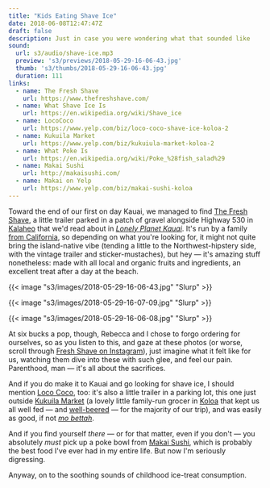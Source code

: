 ```yaml
---
title: "Kids Eating Shave Ice"
date: 2018-06-08T12:47:47Z
draft: false
description: Just in case you were wondering what that sounded like
sound:
  url: s3/audio/shave-ice.mp3
  preview: 's3/previews/2018-05-29-16-06-43.jpg'
  thumb: 's3/thumbs/2018-05-29-16-06-43.jpg'
  duration: 111
links:
  - name: The Fresh Shave
    url: https://www.thefreshshave.com/
  - name: What Shave Ice Is
    url: https://en.wikipedia.org/wiki/Shave_ice
  - name: LocoCoco
    url: https://www.yelp.com/biz/loco-coco-shave-ice-koloa-2
  - name: Kukuila Market
    url: https://www.yelp.com/biz/kukuiula-market-koloa-2
  - name: What Poke Is
    url: https://en.wikipedia.org/wiki/Poke_%28fish_salad%29
  - name: Makai Sushi
    url: http://makaisushi.com/
  - name: Makai on Yelp
    url: https://www.yelp.com/biz/makai-sushi-koloa
---
```


Toward the end of our first on day Kauai, we managed to find [The Fresh Shave](https://www.yelp.com/biz/the-fresh-shave-kalaheo-8), a little trailer parked in a patch of gravel alongside Highway 530 in [Kalaheo](https://www.google.com/maps/place/Kalaheo,+HI+96741/@22.0426634,-159.5858023,12.05z/data=!4m5!3m4!1s0x7c070456fd3d5f5d:0xdb44269b0af6136!8m2!3d21.9286111!4d-159.5302778) that we'd read about in [_Lonely Planet Kauai_](https://shop.lonelyplanet.com/products/kauai-travel-guide-3). It's run by a family [from California](http://www.thegardenisland.com/2017/01/04/business/local-business-expanding-to-california/), so depending on what you're looking for, it might not quite bring the island-native vibe (tending a little to the Northwest-hipstery side, with the vintage trailer and sticker-mustaches), but hey &mdash; it's amazing stuff nonetheless: made with all local and organic fruits and ingredients, an excellent treat after a day at the beach.

{{< image "s3/images/2018-05-29-16-06-43.jpg" "Slurp" >}}

{{< image "s3/images/2018-05-29-16-07-09.jpg" "Slurp" >}}

{{< image "s3/images/2018-05-29-16-06-08.jpg" "Slurp" >}}

At six bucks a pop, though, Rebecca and I chose to forgo ordering for ourselves, so as you listen to this, and gaze at these photos (or worse, scroll through [Fresh Shave on Instagram](https://www.instagram.com/thefreshshave/)), just imagine what it felt like for us, watching them dive into these with such glee, and feel our pain. Parenthood, man &mdash; it's all about the sacrifices.

And if you do make it to Kauai and go looking for shave ice, I should mention [Loco Coco](https://www.yelp.com/biz/loco-coco-shave-ice-koloa-2), too: it's also a little trailer in a parking lot, this one just outside [Kukuila Market](https://www.yelp.com/biz/kukuiula-market-koloa-2) (a lovely little family-run grocer in [Koloa](https://www.google.com/maps/place/Koloa,+HI+96756/@21.9022894,-159.483178,14z/data=!3m1!4b1!4m5!3m4!1s0x7c071b22d045fdc9:0x3452c3c675d8981c!8m2!3d21.9066667!4d-159.4691667) that kept us all well fed &mdash; and [well-beered](https://konabrewingco.com/our-beers/) &mdash; for the majority of our trip), and was easily as good, if not [_mo bettah_](http://bigislandvacation.com/Da_Kine_Pidgin.html).

And if you find yourself _there_ &mdash; or for that matter, even if you don't &mdash; you absolutely _must_ pick up a poke bowl from [Makai Sushi](https://www.yelp.com/biz/makai-sushi-koloa), which is probably the best food I've ever had in my entire life. But now I'm seriously digressing.

Anyway, on to the soothing sounds of childhood ice-treat consumption.
